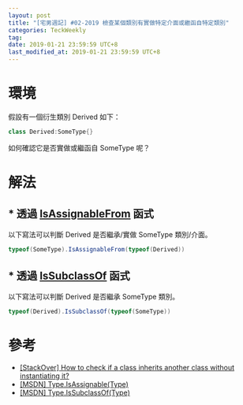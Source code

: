```yaml
---
layout: post
title: "[宅男週記] #02-2019 檢查某個類別有實做特定介面或繼函自特定類別"
categories: TeckWeekly
tag: 
date: 2019-01-21 23:59:59 UTC+8 
last_modified_at: 2019-01-21 23:59:59 UTC+8 
---
```

# 環境

假設有一個衍生類別 Derived 如下：

```csharp
class Derived:SomeType{}
```
如何確認它是否實做或繼函自 SomeType 呢？

# 解法

## * 透過 [IsAssignableFrom][Ref02] 函式

以下寫法可以判斷 Derived 是否繼承/實做 SomeType 類別/介面。

```csharp
typeof(SomeType).IsAssignableFrom(typeof(Derived))
```

## * 透過 [IsSubclassOf][Ref03] 函式

以下寫法可以判斷 Derived 是否繼承 SomeType 類別。

```csharp
typeof(Derived).IsSubclassOf(typeof(SomeType))
```


# 參考
* [[StackOver] How to check if a class inherits another class without instantiating it?][Ref01]
* [[MSDN] Type.IsAssignable(Type)][Ref02]
* [[MSDN] Type.IsSubclassOf(Type)][Ref03]


[Ref01]:https://stackoverflow.com/questions/8699053/how-to-check-if-a-class-inherits-another-class-without-instantiating-it "How to check if a class inherits another class without instantiating it? "
[Ref02]:https://docs.microsoft.com/en-us/dotnet/api/system.type.isassignablefrom?redirectedfrom=MSDN&view=netframework-4.7.2#System_Type_IsAssignableFrom_System_Type_ "[msdn] Type.IsAssignableFrom(Type)"
[Ref03]:https://docs.microsoft.com/en-us/dotnet/api/system.type.issubclassof?redirectedfrom=MSDN&view=netframework-4.7.2#System_Type_IsSubclassOf_System_Type_ "Type.IsSubclassOf(Type)"